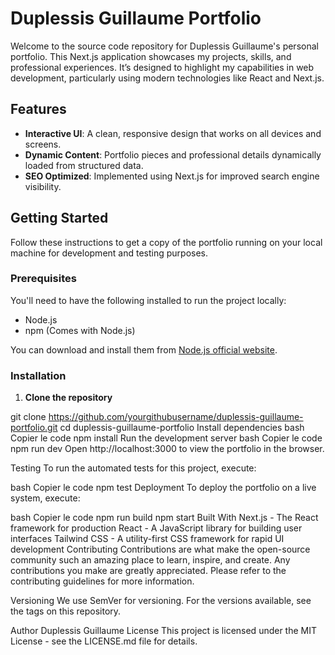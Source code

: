 # Duplessis Guillaume Portfolio

Welcome to the source code repository for Duplessis Guillaume's personal portfolio. This Next.js application showcases my projects, skills, and professional experiences. It’s designed to highlight my capabilities in web development, particularly using modern technologies like React and Next.js.

## Features

- **Interactive UI**: A clean, responsive design that works on all devices and screens.
- **Dynamic Content**: Portfolio pieces and professional details dynamically loaded from structured data.
- **SEO Optimized**: Implemented using Next.js for improved search engine visibility.

## Getting Started

Follow these instructions to get a copy of the portfolio running on your local machine for development and testing purposes.

### Prerequisites

You'll need to have the following installed to run the project locally:

- Node.js
- npm (Comes with Node.js)

You can download and install them from [Node.js official website](https://nodejs.org/).

### Installation

1. **Clone the repository**


git clone https://github.com/yourgithubusername/duplessis-guillaume-portfolio.git
cd duplessis-guillaume-portfolio
Install dependencies
bash
Copier le code
npm install
Run the development server
bash
Copier le code
npm run dev
Open http://localhost:3000 to view the portfolio in the browser.

Testing
To run the automated tests for this project, execute:

bash
Copier le code
npm test
Deployment
To deploy the portfolio on a live system, execute:

bash
Copier le code
npm run build
npm start
Built With
Next.js - The React framework for production
React - A JavaScript library for building user interfaces
Tailwind CSS - A utility-first CSS framework for rapid UI development
Contributing
Contributions are what make the open-source community such an amazing place to learn, inspire, and create. Any contributions you make are greatly appreciated. Please refer to the contributing guidelines for more information.

Versioning
We use SemVer for versioning. For the versions available, see the tags on this repository.

Author
Duplessis Guillaume
License
This project is licensed under the MIT License - see the LICENSE.md file for details.